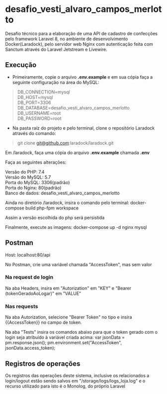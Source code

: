 # desafio_vesti_alvaro_campos_merlotto
<p> Desafio técnico para a elaboração de uma API de cadastro de confecções pelo framework Laravel 8, no ambiente de desenvolvimento Docker(Laradock), pelo servidor web Nginx com autenticação feita com Sanctum através do Laravel Jetstream e Livewire.</p>

## Execução
- Primeiramente, copie o arquivo <strong>.env.example</strong> e em sua cópia faça a seguinte configuração na área do MySQL:

 > DB_CONNECTION=mysql<br>
DB_HOST=mysql<br>
DB_PORT=3306<br>
DB_DATABASE=desafio_vesti_alvaro_campos_merlotto<br>
DB_USERNAME=root<br>
DB_PASSWORD=root<br>

- Na pasta raíz do projeto e pelo terminal, clone o repositório Laradock através do comando:<br>
 > git clone git@github.com:laradock/laradock.git

<p>Em /laradock, faça uma cópia do arquivo <strong>.env.example</strong> chamada <strong>.env</strong></p>
<p>Faça as seguintes alterações:</p>
Versão do PHP: 7.4<br>
Versão do MySQL: 5.7<br>
Porta do MySQL: 3306(padrão)<br>
Porta do Nginx: 80(padrão)<br>
Banco de dados: desafio_vesti_alvaro_campos_merlotto<br>

Ainda no diretório /laradock, insira o comando pelo terminal:
docker-compose build php-fpm workspace

Assim a versão escolhida  do php será persistida

Finalmente, execute as imagens:
docker-compose up -d nginx mysql


## Postman
Host: localhost:80/api

No Postman, crie uma variável chamada "AccessToken", mas sem valor

### Na request de login
Na aba Headers, insira em "Autorization" em "KEY" e "Bearer (tokenGeradoAoLogar)" em "VALUE"

### Nas requests
Na aba Autorization, selecione "Bearer Token" no tipo e insira {{AccessToken}} no campo de token.

Na aba "Tests" insira os comandos abaixo para que o token gerado com o login seja atribuído à variável criada acima:
var jsonData = pm.response.json();
pm.environment.set("AccessToken", jsonData.access_token);

## Registros de operações
Os registros das operações deste sistema, inclusive os relacionados a login/logout estão sendo salvos em "/storage/logs/logs_loja.log" e o recurso utilizado para isto é o Monolog, do próprio Laravel
